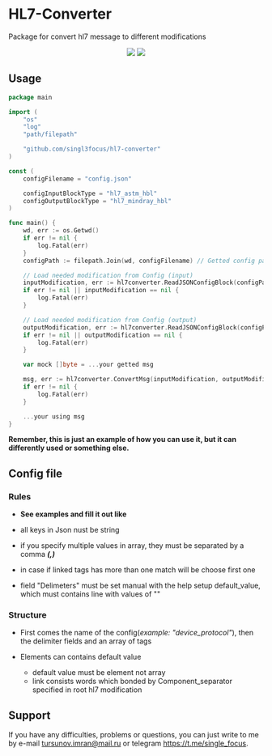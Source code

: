 # HL7-Converter 

Package for convert hl7 message to different modifications

<p> <center>
<img src="https://img.shields.io/badge/made_by-singl3focus-blue"> <img src="https://img.shields.io/badge/PRs-welcome-brightgreen.svg?style=flat">
</center> </p>

## Usage

```go
package main

import (
	"os"
	"log"
	"path/filepath"

	"github.com/singl3focus/hl7-converter"
)

const (
	configFilename = "config.json"

	configInputBlockType = "hl7_astm_hbl"
	configOutputBlockType = "hl7_mindray_hbl"
)

func main() {
	wd, err := os.Getwd()
	if err != nil {
		log.Fatal(err)
	}
	configPath := filepath.Join(wd, configFilename) // Getted config path

    // Load needed modification from Config (input)
	inputModification, err := hl7converter.ReadJSONConfigBlock(configPath, configInputBlockType2)
	if err != nil || inputModification == nil {
		log.Fatal(err)
	} 

    // Load needed modification from Config (output)
	outputModification, err := hl7converter.ReadJSONConfigBlock(configPath, configOutputBlockType)
	if err != nil || outputModification == nil {
		log.Fatal(err)
	}

	var mock []byte = ...your getted msg 

	msg, err := hl7converter.ConvertMsg(inputModification, outputModification, mock)
	if err != nil {
		log.Fatal(err)
	}

	...your using msg
}
```
**Remember, this is just an example of how you can use it, but it can differently used or something else.**


## Config file 
### Rules
- **See examples and fill it out like**

- all keys in Json nust be string
- if you specify multiple values in array, they must be separated by a comma ***(,)***
- in case if linked tags has more than one match will be choose first one 
- field "Delimeters" must be set manual with the help setup default_value, which must contains line with values of ""

### Structure
- First comes the name of the config(*example: "device_protocol"*), then the delimiter fields and an array of tags

- Elements can contains default value
    - default value must be element not array 
    - link consists words which bonded by Component_separator specified in root hl7 modification

## Support
If you have any difficulties, problems or questions, you can just write to me by e-mail <tursunov.imran@mail.ru> or telegram <https://t.me/single_focus>.